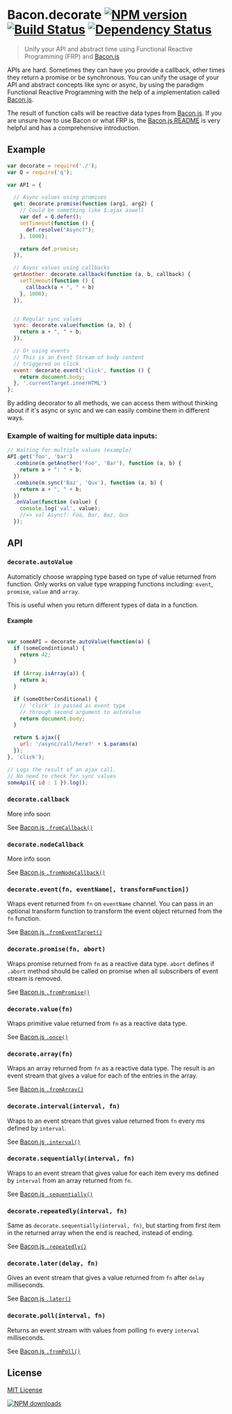 # Bacon.decorate [![NPM version][npm-image]][npm-url] [![Build Status][travis-image]][travis-url] [![Dependency Status][depstat-image]][depstat-url]

> Unify your API and abstract time using Functional Reactive Programming (FRP) and [Bacon.js](https://github.com/baconjs/bacon.js)

APIs are hard. Sometimes they can have you provide a callback,
other times they return a promise or be synchronous. You
can unify the usage of your API and abstract concepts like
sync or async, by using the paradigm Functional Reactive Programming
with the help of a implementation called [Bacon.js](https://github.com/baconjs/bacon.js).

The result of function calls will be reactive data types
from [Bacon.js](https://github.com/baconjs/bacon.js). If you
are unsure how to use Bacon or what FRP is, the
[Bacon.js README](https://github.com/baconjs/bacon.js) is very helpful
and has a comprehensive introduction.

## Example

```javascript
var decorate = require('./');
var Q = require('q');

var API = {

  // Async values using promises
  get: decorate.promise(function (arg1, arg2) {
    // Could be something like $.ajax aswell
    var def = Q.defer();
    setTimeout(function () {
      def.resolve("Async?");
    }, 1000);

    return def.promise;
  }),

  // Async values using callbacks
  getAnother: decorate.callback(function (a, b, callback) {
    setTimeout(function () {
      callback(a + ", " + b)
    }, 1000);
  }),


  // Regular sync values
  sync: decorate.value(function (a, b) {
    return a + ", " + b;
  }),

  // Or using events
  // This is an Event Stream of body content
  // triggered on click
  event: decorate.event('click', function () {
    return document.body;
  }, '.currentTarget.innerHTML')
};
```

By adding decorator to all methods, we can access them
without thinking about if it's async or sync and we
can easily combine them in different ways.

### Example of waiting for multiple data inputs:

```javascript
// Waiting for multiple values (example)
API.get('foo', 'bar')
  .combine(m.getAnother('Foo', 'Bar'), function (a, b) {
    return a + ": " + b;
  })
  .combine(m.sync('Baz', 'Qux'), function (a, b) {
    return a + ", " + b;
  })
  .onValue(function (value) {
    console.log('val', value);
    //=> val Async?: Foo, Bar, Baz, Qux
  });
```

## API

### ```decorate.autoValue```
Automaticly choose wrapping type based on type of value returned
from function. Only works on value type wrapping functions including:
`event`, `promise`, `value` and `array`.

This is useful when you return different types of data in a function.

#### Example

```javascript

var someAPI = decorate.autoValue(function(a) {
  if (someCondintional) {
    return 42;
  }

  if (Array.isArray(a)) {
    return a;
  }

  if (someOtherConditional) {
    // 'click' is passed as event type
    // through second argument to autoValue
    return document.body;
  }

  return $.ajax({
    url: '/async/call/here?' + $.params(a)
  });
}, 'click');

// Logs the result of an ajax call.
// No need to check for sync values
someApi({ id : 1 }).log();

```


### ```decorate.callback```
More info soon

See [Bacon.js `.fromCallback()`](https://github.com/baconjs/bacon.js#bacon-fromcallback)

### ```decorate.nodeCallback```
More info soon

See [Bacon.js `.fromNodeCallback()`](https://github.com/baconjs/bacon.js#bacon-fromnodecallback)


### ```decorate.event(fn, eventName[, transformFunction])```

Wraps event returned from `fn` on `eventName` channel. You can
pass in an optional transform function to transform the event object
returned from the `fn` function.

See [Bacon.js `.fromEventTarget()`](https://github.com/baconjs/bacon.js#bacon-fromeventtarget)

### ```decorate.promise(fn, abort)```

Wraps promise returned from `fn` as a reactive data type.
`abort` defines if `.abort` method should be called on promise
when all subscribers of event stream is removed.

See [Bacon.js `.fromPromise()`](https://github.com/baconjs/bacon.js#bacon-frompromise)

### ```decorate.value(fn)```

Wraps primitive value returned from `fn` as a reactive data type.

See [Bacon.js `.once()`](https://github.com/baconjs/bacon.js#bacon-once)

### ```decorate.array(fn)```

Wraps an array returned from `fn` as a reactive data type.
The result is an event stream that gives a value for each
of the entries in the array.

See [Bacon.js `.fromArray()`](https://github.com/baconjs/bacon.js#bacon-fromarray)

### ```decorate.interval(interval, fn)```

Wraps to an event stream that gives value returned from `fn`
every ms defined by `interval`.

See [Bacon.js `.interval()`](https://github.com/baconjs/bacon.js#bacon-interval)


### ```decorate.sequentially(interval, fn)```

Wraps to an event stream that gives value for each item
every ms defined by `interval` from an array returned from `fn`.

See [Bacon.js `.sequentially()`](https://github.com/baconjs/bacon.js#bacon-sequentially)


### ```decorate.repeatedly(interval, fn)```

Same as ```decorate.sequentially(interval, fn)```, but starting from first
item in the returned array when the end is reached, instead of ending.

See [Bacon.js `.repeatedly()`](https://github.com/baconjs/bacon.js#bacon-repeatedly)


### ```decorate.later(delay, fn)```

Gives an event stream that gives a value returned from `fn` after
`delay` milliseconds.

See [Bacon.js `.later()`](https://github.com/baconjs/bacon.js#bacon-later)


### ```decorate.poll(interval, fn)```

Returns an event stream with values from polling `fn` every `interval` milliseconds.

See [Bacon.js `.fromPoll()`](https://github.com/baconjs/bacon.js#bacon-frompoll)

## License

[MIT License](http://en.wikipedia.org/wiki/MIT_License)

[![NPM downloads][npm-downloads]][npm-url]

[npm-url]: https://npmjs.org/package/bacon.decorate
[npm-image]: http://img.shields.io/npm/v/bacon.decorate.svg?style=flat
[npm-downloads]: http://img.shields.io/npm/dm/bacon.decorate.svg?style=flat

[travis-url]: http://travis-ci.org/mikaelbr/bacon.decorate
[travis-image]: http://img.shields.io/travis/mikaelbr/bacon.decorate.svg?style=flat

[depstat-url]: https://gemnasium.com/mikaelbr/bacon.decorate
[depstat-image]: http://img.shields.io/gemnasium/mikaelbr/bacon.decorate.svg?style=flat


